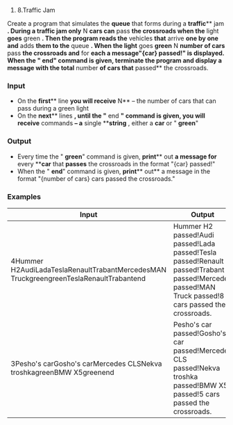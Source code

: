 ﻿1. 8.Traffic Jam

Create a program that simulates the **queue** that forms during a **traffic**** jam **. During a traffic jam only** N **cars can** pass **the crossroads when the** light ****goes**** green **. Then the program reads the** vehicles **that** arrive **one by one and** adds **them to the** queue **. When the light** goes ****green**** N **number of cars** pass **the crossroads and** for ****each** a **message**&quot;{car} passed!&quot; is displayed. When the &quot; **end**&quot; command is given, **terminate** the program and **display** a **message** with the **total**** number **of cars that** passed** the crossroads.

### Input

- On the **first**** line **you will receive** N** – the number of cars that can pass during a green light
- On the **next**** lines **, until the &quot;** end **&quot; command is given, you will receive** commands **– a** single ****string** , either a **car** or &quot; **green**&quot;

### Output

- Every time the &quot; **green**&quot; command is given, **print**** out **a message for** every ****car** that **passes** the crossroads in the format &quot;{car} passed!&quot;
- When the &quot; **end**&quot; command is given, **print**** out** a message in the format &quot;{number of cars} cars passed the crossroads.&quot;

### Examples

| **Input** | **Output** |
| --- | --- |
| 4Hummer H2AudiLadaTeslaRenaultTrabantMercedesMAN TruckgreengreenTeslaRenaultTrabantend | Hummer H2 passed!Audi passed!Lada passed!Tesla passed!Renault passed!Trabant passed!Mercedes passed!MAN Truck passed!8 cars passed the crossroads. |
| 3Pesho&#39;s carGosho&#39;s carMercedes CLSNekva troshkagreenBMW X5greenend | Pesho&#39;s car passed!Gosho&#39;s car passed!Mercedes CLS passed!Nekva troshka passed!BMW X5 passed!5 cars passed the crossroads. |